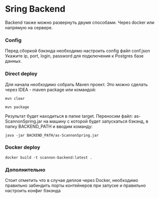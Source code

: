 # Sring Backend

Backend также можно развернуть двумя способами. Через docker или напрямую на сервере.

### Config

Перед сборкой бэкэнда необходимо настроить config файл conf.json
Укажите ip, port, login, password для подключения к Postgres базе данных.

### Direct deploy

Для начала необходимо собрать Maven проект. Это можно сделать через IDEA - maven package или командой:

```
mvn clear
```


```
mvn package
```

Результат будет находиться в папке target. Переносим файл: as-ScannonSpring.jar на машину с которой будет запускаться бэкэнд, в папку BACKEND_PATH и вводим команду:

```
java -jar BACKEND_PATH/as-ScannonSpring.jar
```

### Docker deploy

```
docker build -t scannon-backend:latest .
```

### Дополнительно
Стоит отметить что в случае деплоя через Docker, необходимо правильно забиндить порты контейнеров при запуске и правильно настроить конфиг бэкэнда 